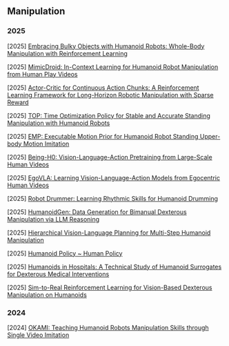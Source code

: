 ## Manipulation

### 2025

[2025] [Embracing Bulky Objects with Humanoid Robots: Whole-Body Manipulation with Reinforcement Learning](https://arxiv.org/abs/2509.13534)

[2025] [MimicDroid: In-Context Learning for Humanoid Robot Manipulation from Human Play Videos](https://arxiv.org/abs/2509.09769)

[2025] [Actor-Critic for Continuous Action Chunks: A Reinforcement Learning Framework for Long-Horizon Robotic Manipulation with Sparse Reward](https://arxiv.org/abs/2508.11143)

[2025] [TOP: Time Optimization Policy for Stable and Accurate Standing Manipulation with Humanoid Robots](https://arxiv.org/abs/2508.00355)

[2025] [EMP: Executable Motion Prior for Humanoid Robot Standing Upper-body Motion Imitation](https://arxiv.org/abs/2507.15649)

[2025] [Being-H0: Vision-Language-Action Pretraining from Large-Scale Human Videos](https://arxiv.org/abs/2507.15597)

[2025] [EgoVLA: Learning Vision-Language-Action Models from Egocentric Human Videos](https://arxiv.org/abs/2507.12440)

[2025] [Robot Drummer: Learning Rhythmic Skills for Humanoid Drumming](https://arxiv.org/abs/2507.11498)

[2025] [HumanoidGen: Data Generation for Bimanual Dexterous Manipulation via LLM Reasoning](https://arxiv.org/abs/2507.00833)

[2025] [Hierarchical Vision-Language Planning for Multi-Step Humanoid Manipulation](https://arxiv.org/abs/2506.22827)

[2025] [Humanoid Policy ~ Human Policy](https://arxiv.org/abs/2503.13441)

[2025] [Humanoids in Hospitals: A Technical Study of Humanoid Surrogates for Dexterous Medical Interventions](https://arxiv.org/abs/2503.12725v1)

[2025] [Sim-to-Real Reinforcement Learning for Vision-Based Dexterous Manipulation on Humanoids](https://arxiv.org/abs/2502.20396)



### 2024

[2024] [OKAMI: Teaching Humanoid Robots Manipulation Skills through Single Video Imitation](https://arxiv.org/abs/2410.11792)